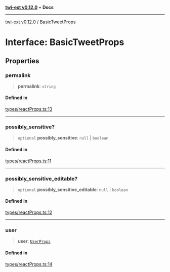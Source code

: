 [**twi-ext v0.12.0**](../README.md) • **Docs**

***

[twi-ext v0.12.0](../README.md) / BasicTweetProps

# Interface: BasicTweetProps

## Properties

### permalink

> **permalink**: `string`

#### Defined in

[types/reactProps.ts:13](https://github.com/Robot-Inventor/twi-ext/blob/06f63754cd6168b31f19cf6a4c136c5a9263fb42/src/types/reactProps.ts#L13)

***

### possibly\_sensitive?

> `optional` **possibly\_sensitive**: `null` \| `boolean`

#### Defined in

[types/reactProps.ts:11](https://github.com/Robot-Inventor/twi-ext/blob/06f63754cd6168b31f19cf6a4c136c5a9263fb42/src/types/reactProps.ts#L11)

***

### possibly\_sensitive\_editable?

> `optional` **possibly\_sensitive\_editable**: `null` \| `boolean`

#### Defined in

[types/reactProps.ts:12](https://github.com/Robot-Inventor/twi-ext/blob/06f63754cd6168b31f19cf6a4c136c5a9263fb42/src/types/reactProps.ts#L12)

***

### user

> **user**: [`UserProps`](UserProps.md)

#### Defined in

[types/reactProps.ts:14](https://github.com/Robot-Inventor/twi-ext/blob/06f63754cd6168b31f19cf6a4c136c5a9263fb42/src/types/reactProps.ts#L14)
